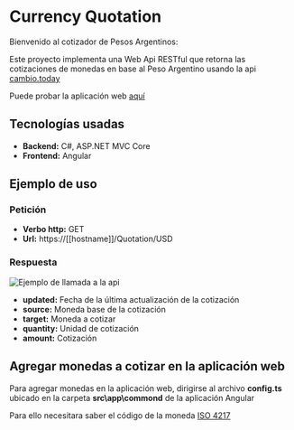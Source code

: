 # Currency Quotation

Bienvenido al cotizador de Pesos Argentinos:

Este proyecto implementa una Web Api RESTful que retorna las cotizaciones de monedas en base al Peso Argentino usando la api 
<a href="http://cambio.today/" target="_blank">cambio.today</a>

Puede probar la aplicación web <a href="https://currencyquotation.azurewebsites.net/quotation" target="_blank">aquí</a>

## Tecnologías usadas
- **Backend:** C#, ASP.NET MVC Core
- **Frontend:** Angular

## Ejemplo de uso
### Petición
- **Verbo http:** GET
- **Url:** https://[[hostname]]/Quotation/USD

### Respuesta
<img alt='Ejemplo de llamada a la api' src="https://currencyquotation.azurewebsites.net/assets/api-request-example.PNG" />

- **updated:** Fecha de la última actualización de la cotización
- **source:** Moneda base de la cotización
- **target:** Moneda a cotizar
- **quantity:** Unidad de cotización
- **amount:** Cotización

## Agregar monedas a cotizar en la aplicación web
Para agregar monedas en la aplicación web, dirigirse al archivo **config.ts** ubicado en la carpeta **src\app\commond** de la aplicación Angular

Para ello necesitara saber el código de la moneda
<a href="https://es.wikipedia.org/wiki/ISO_4217#C%C3%B3digos_de_divisa_ISO_4217[nota_1]%E2%80%8B" target="_blank">ISO 4217</a>


